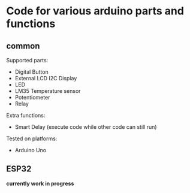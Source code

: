 # Code for various arduino parts and functions

## common

Supported parts:
- Digital Button
- External LCD I2C Display
- LED
- LM35 Temperature sensor
- Potentiometer
- Relay

Extra functions:
- Smart Delay (execute code while other code can still run)

Tested on platforms:
- Arduino Uno

## ESP32

**currently work in progress**
